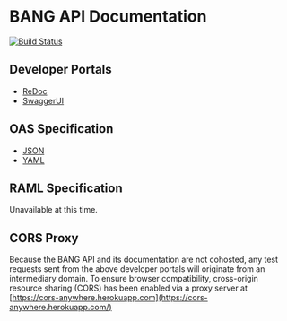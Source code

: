 # BANG API Documentation
[![Build Status](https://travis-ci.com/brandondavid/BANGdocs.svg?branch=master)](https://travis-ci.com/brandondavid/BANGdocs)

## Developer Portals
- [ReDoc](https://brandondavid.github.io/BANGdocs/)
- [SwaggerUI](https://brandondavid.github.io/BANGdocs/swagger-ui/)

## OAS Specification
- [JSON](https://brandondavid.github.io/BANGdocs/openapi.json) 
- [YAML](https://brandondavid.github.io/BANGdocs/openapi.yaml)

## RAML Specification
Unavailable at this time.

## CORS Proxy
Because the BANG API and its documentation are not cohosted, any test requests sent from the above developer portals will originate from an intermediary domain.  To ensure browser compatibility, cross-origin resource sharing (CORS) has been enabled via a proxy server at [https://cors-anywhere.herokuapp.com](https://cors-anywhere.herokuapp.com/)
